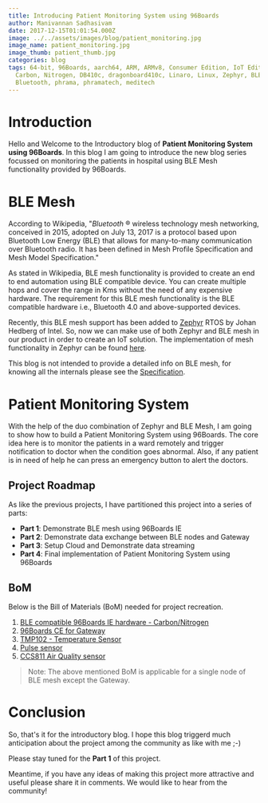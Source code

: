 ```yaml
---
title: Introducing Patient Monitoring System using 96Boards
author: Manivannan Sadhasivam
date: 2017-12-15T01:01:54.000Z
image: ../../assets/images/blog/patient_monitoring.jpg
image_name: patient_monitoring.jpg
image_thumb: patient_thumb.jpg
categories: blog
tags: 64-bit, 96Boards, aarch64, ARM, ARMv8, Consumer Edition, IoT Edition,
  Carbon, Nitrogen, DB410c, dragonboard410c, Linaro, Linux, Zephyr, BLE, Mesh,
  Bluetooth, phrama, phramatech, meditech
---
```


# **Introduction**

Hello and Welcome to the Introductory blog of **Patient Monitoring System using 96Boards**.
In this blog I am going to introduce the new blog series focussed on monitoring
the patients in hospital using BLE Mesh functionality provided by 96Boards.

# **BLE Mesh**

According to Wikipedia, "_Bluetooth_ ® wireless technology mesh networking, conceived in 2015, adopted
on July 13, 2017 is a protocol based upon Bluetooth Low Energy (BLE) that
allows for many-to-many communication over Bluetooth radio. It has been
defined in Mesh Profile Specification and Mesh Model Specification."

As stated in Wikipedia, BLE mesh functionality is provided to create an end
to end automation using BLE compatible device. You can create multiple hops
and cover the range in Kms without the need of any expensive hardware. The
requirement for this BLE mesh functionality is the BLE compatible hardware
i.e., Bluetooth 4.0 and above-supported devices.

Recently, this BLE mesh support has been added to [Zephyr](https://github.com/zephyrproject-rtos/zephyr)
RTOS by Johan Hedberg of Intel. So, now we can make use of both Zephyr and
BLE mesh in our product in order to create an IoT solution. The implementation
of mesh functionality in Zephyr can be found [here](https://github.com/zephyrproject-rtos/zephyr/tree/master/subsys/bluetooth/host/mesh).

This blog is not intended to provide a detailed info on BLE mesh, for
knowing all the internals please see the [Specification](https://www.bluetooth.com/specifications/mesh-specifications).

# **Patient Monitoring System**

With the help of the duo combination of Zephyr and BLE Mesh, I am going to
show how to build a Patient Monitoring System using 96Boards. The core idea
here is to monitor the patients in a ward remotely and trigger notification
to doctor when the condition goes abnormal. Also, if any patient is in need
of help he can press an emergency button to alert the doctors.

## **Project Roadmap**

As like the previous projects, I have partitioned this project into a series
of parts:

* **Part 1**: Demonstrate BLE mesh using 96Boards IE
* **Part 2**: Demonstrate data exchange between BLE nodes and Gateway
* **Part 3**: Setup Cloud and Demonstrate data streaming
* **Part 4**: Final implementation of Patient Monitoring System using 96Boards

## **BoM**

Below is the Bill of Materials (BoM) needed for project recreation.

1. [BLE compatible 96Boards IE hardware - Carbon/Nitrogen](https://www.96boards.org/products/ie/)
2. [96Boards CE for Gateway](https://www.96boards.org/products/ce/)
3. [TMP102 - Temperature Sensor](https://www.sparkfun.com/products/13314)
4. [Pulse sensor](https://www.sparkfun.com/products/11574)
5. [CCS811 Air Quality sensor](https://www.sparkfun.com/products/14193)

> Note: The above mentioned BoM is applicable for a single node of BLE mesh except the Gateway.

# **Conclusion**

So, that's it for the introductory blog. I hope this blog triggerd much
anticipation about the project among the community as like with me ;-)

Please stay tuned for the **Part 1** of this project.

Meantime, if you have any ideas of making this project more attractive
and useful please share it in comments. We would like to hear from the
community!
